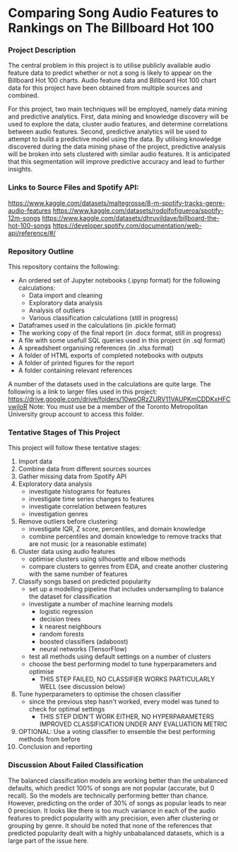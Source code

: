 # Comparing Song Audio Features to Rankings on The Billboard Hot 100

### Project Description

The central problem in this project is to utilise publicly available audio feature data to predict whether or not a song is likely to appear on the Billboard Hot 100 charts. Audio feature data and Billboard Hot 100 chart data for this project have been obtained from multiple sources and combined.

For this project, two main techniques will be employed, namely data mining and predictive analytics. First, data mining and knowledge discovery will be used to explore the data, cluster audio features, and determine correlations between audio features. Second, predictive analytics will be used to attempt to build a predictive model using the data. By utilising knowledge discovered during the data mining phase of the project, predictive analysis will be broken into sets clustered with similar audio features. It is anticipated that this segmentation will improve predictive accuracy and lead to further insights.

### Links to Source Files and Spotify API:
https://www.kaggle.com/datasets/maltegrosse/8-m-spotify-tracks-genre-audio-features
https://www.kaggle.com/datasets/rodolfofigueroa/spotify-12m-songs
https://www.kaggle.com/datasets/dhruvildave/billboard-the-hot-100-songs
https://developer.spotify.com/documentation/web-api/reference/#/

### Repository Outline

This repository contains the following:
* An ordered set of Jupyter notebooks (.ipynp format) for the following calculations:
  * Data import and cleaning
  * Exploratory data analysis
  * Analysis of outliers
  * Various classification calculations (still in progress)
* Dataframes used in the calculations (in .pickle format)
* The working copy of the final report (in .docx format, still in progress)
* A file with some usefull SQL queries used in this project (in .sql format)
* A spreadsheet organising references (in .xlsx format)
* A folder of HTML exports of completed notebooks with outputs
* A folder of printed figures for the report
* A folder containing relevant references

A number of the datasets used in the calculations are quite large. The following is a link to larger files used in this project:
https://drive.google.com/drive/folders/10wpORzZURV11VAUPKmCDDKxHFCvwjloR
Note: You must use be a member of the Toronto Metropolitan University group account to access this folder.

### Tentative Stages of This Project

This project will follow these tentative stages:
1. Import data
2. Combine data from different sources sources
3. Gather missing data from Spotify API
4. Exploratory data analysis
   * investigate histograms for features
   * investigate time series changes to features
   * investigate correlation between features
   * investigation genres
5. Remove outliers before clustering:
   * investigate IQR, Z score, percentiles, and domain knowledge
   * combine percentiles and domain knowledge to remove tracks that are not music (or a reasonable estimate)
6. Cluster data using audio features
   * optimise clusters using silhouette and elbow methods
   * compare clusters to genres from EDA, and create another clustering with the same number of features
7. Classify songs based on predicted popularity
   * set up a modelling pipeline that includes undersampling to balance the dataset for classification
   * investigate a number of machine learning models
     * logistic regression
     * decision trees
     * k nearest neighbours
     * random forests
     * boosted classifiers (adaboost)
     * neural networks (TensorFlow)
   * test all methods using default settings on a number of clusters
   * choose the best performing model to tune hyperparameters and optimise
     * THIS STEP FAILED, NO CLASSIFIER WORKS PARTICULARLY WELL (see discussion below)
8. Tune hyperparameters to optimise the chosen classifier
   * since the previous step hasn't worked, every model was tuned to check for optimal settings
     * THIS STEP DIDN'T WORK EITHER, NO HYPERPARAMETERS IMPROVED CLASSIFICATION UNDER ANY EVALUATION METRIC
9. OPTIONAL: Use a voting classifier to ensemble the best performing methods from before
10. Conclusion and reporting
  
### Discussion About Failed Classification
The balanced classification models are working better than the unbalanced defaults, which predict 100% of songs are not popular (accurate, but 0 recall). So the models are technically performing better than chance. However, predicting on the order of 30% of songs as popular leads to near 0 precision. It looks like there is too much variance in each of the audio features to predict popularity with any precision, even after clustering or grouping by genre. It should be noted that none of the references that predicted popularity dealt with a highly unbabalanced datasets, which is a large part of the issue here.
